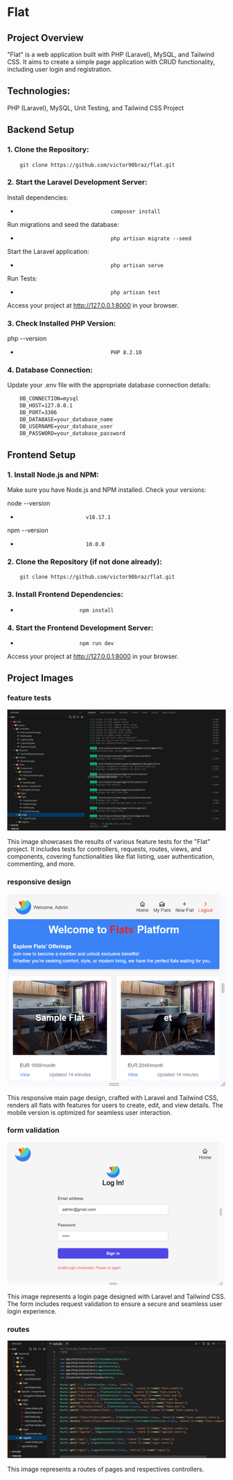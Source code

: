 # Flat

## Project Overview

"Flat" is a web application built with PHP (Laravel), MySQL, and Tailwind CSS. It aims to create a simple page application with CRUD functionality, including user login and registration.

## Technologies:

PHP (Laravel), MySQL, Unit Testing, and Tailwind CSS Project

## Backend Setup

### 1. Clone the Repository:

        git clone https://github.com/victor90braz/flat.git

### 2. Start the Laravel Development Server:

Install dependencies:

-                                   composer install

Run migrations and seed the database:

-                                   php artisan migrate --seed

Start the Laravel application:

-                                   php artisan serve

Run Tests:

-                                   php artisan test

Access your project at http://127.0.0.1:8000 in your browser.

### 3. Check Installed PHP Version:

php --version

-                                   PHP 8.2.10

### 4. Database Connection:

Update your .env file with the appropriate database connection details:

        DB_CONNECTION=mysql
        DB_HOST=127.0.0.1
        DB_PORT=3306
        DB_DATABASE=your_database_name
        DB_USERNAME=your_database_user
        DB_PASSWORD=your_database_password

## Frontend Setup

### 1. Install Node.js and NPM:

Make sure you have Node.js and NPM installed. Check your versions:

node --version

-                           v18.17.1

npm --version

-                           10.0.0

### 2. Clone the Repository (if not done already):

        git clone https://github.com/victor90braz/flat.git

### 3. Install Frontend Dependencies:

-                         npm install

### 4. Start the Frontend Development Server:

-                         npm run dev

Access your project at http://127.0.0.1:8000 in your browser.

## Project Images

### feature tests

![Flat Tests Image](/storage/images/flat-tests.png)

This image showcases the results of various feature tests for the "Flat" project. It includes tests for controllers, requests, routes, views, and components, covering functionalities like flat listing, user authentication, commenting, and more.

### responsive design

![Main Page Image](/storage/images/flat-home.png)

This responsive main page design, crafted with Laravel and Tailwind CSS, renders all flats with features for users to create, edit, and view details. The mobile version is optimized for seamless user interaction.

### form validation

![Login Image](/storage/images/flat-login.png)

This image represents a login page designed with Laravel and Tailwind CSS. The form includes request validation to ensure a secure and seamless user login experience.

### routes

![routes](/storage/images/flat-routes.png)

This image represents a routes of pages and respectives controllers.
